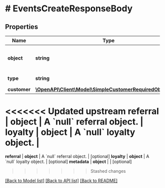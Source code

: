 # # EventsCreateResponseBody

## Properties

Name | Type | Description | Notes
------------ | ------------- | ------------- | -------------
**object** | **string** | The object represented is an &#x60;event&#x60;. | [default to 'event']
**type** | **string** | The event name. |
**customer** | [**\OpenAPI\Client\Model\SimpleCustomerRequiredObjectType**](SimpleCustomerRequiredObjectType.md) |  |
<<<<<<< Updated upstream
**referral** | **object** | A &#x60;null&#x60; referral object. |
**loyalty** | **object** | A &#x60;null&#x60; loyalty object. |
=======
**referral** | **object** | A &#x60;null&#x60; referral object. | [optional]
**loyalty** | **object** | A &#x60;null&#x60; loyalty object. | [optional]
**metadata** | **object** |  | [optional]
>>>>>>> Stashed changes

[[Back to Model list]](../../README.md#models) [[Back to API list]](../../README.md#endpoints) [[Back to README]](../../README.md)
